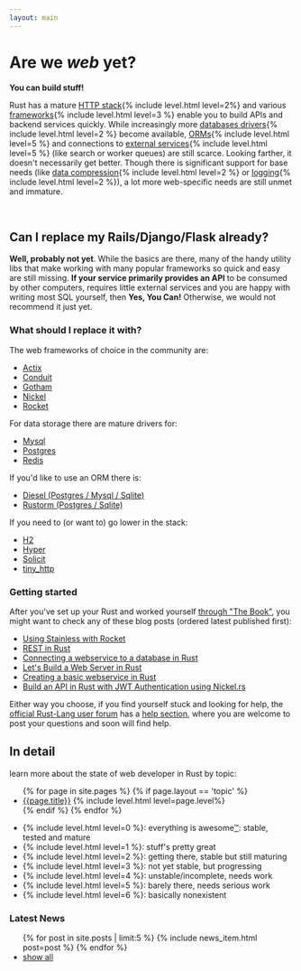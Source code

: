 ```yaml
---
layout: main
---
```


# Are we *web* yet?

**You can build stuff!**

<p>Rust has a mature <a href="/topics/stack/">HTTP stack</a>{% include level.html level=2%} and various <a href="/topics/frameworks/">frameworks</a>{% include level.html level=3 %} enable you to build APIs and backend services quickly. While increasingly more <a href="/topics/database/#drivers">databases drivers</a>{% include level.html level=2 %} become available, <a href="/topics/database/#orms">ORMs</a>{% include level.html level=5 %} and connections to <a href="/topics/services/">external services</a>{% include level.html level=5 %} (like search or worker queues) are still scarce. Looking farther, it doesn't necessarily get better. Though there is significant support for base needs (like <a href="/topics/compression/">data compression</a>{% include level.html level=2 %} or <a href="/topics/logging/">logging</a>{% include level.html level=2 %}), a lot more web-specific needs are still unmet and immature.</p>

<p>&nbsp;</p>

## Can I replace my Rails/Django/Flask already?

**Well, probably not yet**. While the basics are there, many of the handy utility libs that make working with many popular frameworks so quick and easy are still missing. **If your service primarily provides an API** to be consumed by  other computers, requires little external services and you are happy with writing most SQL yourself, then **Yes, You Can!** Otherwise, we would not recommend it just yet.

### What should I replace it with?

The web frameworks of choice in the community are:

<ul>
  <li>
    <a href="/topics/frameworks/#pkg-actix-web">Actix</a>
  </li>
  <li>
    <a href="/topics/frameworks/#pkg-conduit">Conduit</a>
  </li>
  <li>
    <a href="/topics/frameworks/#pkg-gotham">Gotham</a>
  </li>
  <li>
    <a href="/topics/frameworks/#pkg-nickel">Nickel</a>
  </li>
  <li>
    <a href="/topics/frameworks/#pkg-rocket">Rocket</a>
  </li>
</ul>

For data storage there are mature drivers for:

<ul>
  <li>
    <a href="/topics/database/#pkg-mysql">Mysql</a>
  </li>
  <li>
    <a href="/topics/database/#pkg-postgres">Postgres</a> 
  </li>
  <li>
    <a href="/topics/database/#pkg-redis">Redis</a>
  </li>
</ul>

If you'd like to use an ORM there is:

<ul>
  <li>
    <a href="/topics/database/#pkg-diesel">Diesel (Postgres / Mysql / Sqlite)</a>
  </li>
  <li>
    <a href="/topics/database/#pkg-rustorm">Rustorm (Postgres / Sqlite)</a>
  </li>
</ul>

If you need to (or want to) go lower in the stack:

<ul>
  <li>
    <a href="/topics/stack/#pkg-h2">H2</a>
  </li>
  <li>
    <a href="/topics/stack/#pkg-hyper">Hyper</a>
  </li>
  <li>
    <a href="/topics/stack/#pkg-solicit">Solicit</a>
  </li>
  <li>
    <a href="/topics/stack/#pkg-tiny_http">tiny_http</a>
  </li>
</ul>

### Getting started

After you've set up your Rust and worked yourself [through "The Book"](https://doc.rust-lang.org/book/), you might want to check any of these blog posts (ordered latest published first):

- [Using Stainless with Rocket](http://neikos.me/Using_Stainless_with_Rocket.html)
- [REST in Rust](https://gsquire.github.io/static/post/rest-in-rust/)
- [Connecting a webservice to a database in Rust](http://hermanradtke.com/2016/05/23/connecting-webservice-database-rust.html)
- [Let's Build a Web Server in Rust](https://dfockler.github.io/2016/05/20/web-server.html)
- [Creating a basic webservice in Rust](http://hermanradtke.com/2016/05/16/creating-a-basic-webservice-in-rust.html)
- [Build an API in Rust with JWT Authentication using Nickel.rs](https://auth0.com/blog/2015/11/30/build-an-api-in-rust-with-jwt-authentication-using-nickelrs/)


Either way you choose, if you find yourself stuck and looking for help, the [official Rust-Lang user forum](https://users.rust-lang.org/) has a [help section](https://users.rust-lang.org/c/help), where you are welcome to post your questions and soon will find help.


## In detail

learn more about the state of web developer in Rust by topic:

<ul class="topic-list">
  {% for page in site.pages %}
    {% if page.layout == 'topic' %}
      <li><a href="{{page.url}}">{{page.title}}</a>  {% include level.html level=page.level%}</li>
    {% endif %}
  {% endfor %}
</ul>

<ul class="legend">
  <li>{% include level.html level=0 %}: everything is awesome<a href="https://www.youtube.com/watch?v=9cQgQIMlwWw" target="_blank">™</a>: stable, tested and mature</li>
  <li>{% include level.html level=1 %}: stuff's pretty great</li>
  <li>{% include level.html level=2 %}: getting there, stable but still maturing</li>
  <li>{% include level.html level=3 %}: not yet stable, but progressing</li>
  <li>{% include level.html level=4 %}: unstable/incomplete, needs work</li>
  <li>{% include level.html level=5 %}: barely there, needs serious work</li>
  <li>{% include level.html level=6 %}: basically nonexistent</li>
</ul>


<h3> Latest News <a href="/atom.xml" title="subscribe"><i class="fa fa-rss-square"></i></a></h3>

<ul class="related-news">
  {% for post in site.posts | limit:5 %}
    {% include news_item.html post=post %}
  {% endfor %}
  <li><a href='/news/'>show all</a></li>
</ul>
